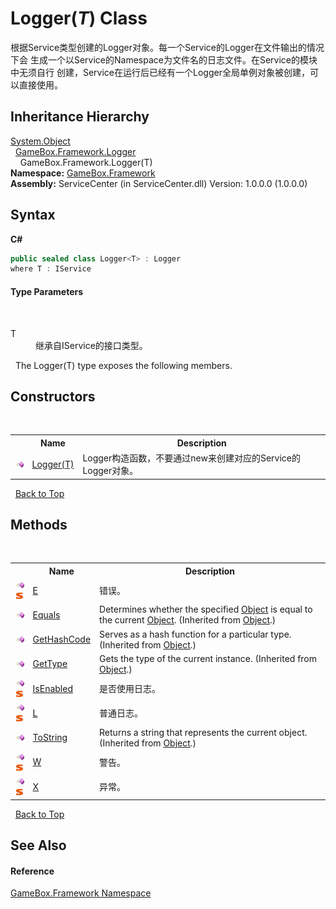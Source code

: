 # Logger(*T*) Class
 

根据Service类型创建的Logger对象。每一个Service的Logger在文件输出的情况下会 生成一个以Service的Namespace为文件名的日志文件。在Service的模块中无须自行 创建，Service在运行后已经有一个Logger全局单例对象被创建，可以直接使用。


## Inheritance Hierarchy
<a href="http://msdn2.microsoft.com/zh-cn/library/e5kfa45b" target="_blank">System.Object</a><br />&nbsp;&nbsp;<a href="547b0213-be9a-925d-2a57-f4e4c6dc6300">GameBox.Framework.Logger</a><br />&nbsp;&nbsp;&nbsp;&nbsp;GameBox.Framework.Logger(T)<br />
**Namespace:**&nbsp;<a href="a8957fe6-9cc0-3a6d-cd5c-a2a246efee1e">GameBox.Framework</a><br />**Assembly:**&nbsp;ServiceCenter (in ServiceCenter.dll) Version: 1.0.0.0 (1.0.0.0)

## Syntax

**C#**<br />
``` C#
public sealed class Logger<T> : Logger
where T : IService

```


#### Type Parameters
&nbsp;<dl><dt>T</dt><dd>继承自IService的接口类型。</dd></dl>&nbsp;
The Logger(T) type exposes the following members.


## Constructors
&nbsp;<table><tr><th></th><th>Name</th><th>Description</th></tr><tr><td>![Public method](media/pubmethod.gif "Public method")</td><td><a href="d2442f27-bdbf-88c4-b0ed-f6001e60877f">Logger(T)</a></td><td>
Logger构造函数，不要通过new来创建对应的Service的Logger对象。</td></tr></table>&nbsp;
<a href="#logger(*t*)-class">Back to Top</a>

## Methods
&nbsp;<table><tr><th></th><th>Name</th><th>Description</th></tr><tr><td>![Public method](media/pubmethod.gif "Public method")![Static member](media/static.gif "Static member")</td><td><a href="7b13c838-7727-2131-de6c-d7e85e07dd9f">E</a></td><td>
错误。</td></tr><tr><td>![Public method](media/pubmethod.gif "Public method")</td><td><a href="http://msdn2.microsoft.com/zh-cn/library/bsc2ak47" target="_blank">Equals</a></td><td>
Determines whether the specified <a href="http://msdn2.microsoft.com/zh-cn/library/e5kfa45b" target="_blank">Object</a> is equal to the current <a href="http://msdn2.microsoft.com/zh-cn/library/e5kfa45b" target="_blank">Object</a>.
 (Inherited from <a href="http://msdn2.microsoft.com/zh-cn/library/e5kfa45b" target="_blank">Object</a>.)</td></tr><tr><td>![Public method](media/pubmethod.gif "Public method")</td><td><a href="http://msdn2.microsoft.com/zh-cn/library/zdee4b3y" target="_blank">GetHashCode</a></td><td>
Serves as a hash function for a particular type.
 (Inherited from <a href="http://msdn2.microsoft.com/zh-cn/library/e5kfa45b" target="_blank">Object</a>.)</td></tr><tr><td>![Public method](media/pubmethod.gif "Public method")</td><td><a href="http://msdn2.microsoft.com/zh-cn/library/dfwy45w9" target="_blank">GetType</a></td><td>
Gets the type of the current instance.
 (Inherited from <a href="http://msdn2.microsoft.com/zh-cn/library/e5kfa45b" target="_blank">Object</a>.)</td></tr><tr><td>![Public method](media/pubmethod.gif "Public method")![Static member](media/static.gif "Static member")</td><td><a href="d136bb06-5509-5436-d2c7-c8021ea68edb">IsEnabled</a></td><td>
是否使用日志。</td></tr><tr><td>![Public method](media/pubmethod.gif "Public method")![Static member](media/static.gif "Static member")</td><td><a href="2651c3a5-0b5e-961e-c390-161d4ed45e3e">L</a></td><td>
普通日志。</td></tr><tr><td>![Public method](media/pubmethod.gif "Public method")</td><td><a href="http://msdn2.microsoft.com/zh-cn/library/7bxwbwt2" target="_blank">ToString</a></td><td>
Returns a string that represents the current object.
 (Inherited from <a href="http://msdn2.microsoft.com/zh-cn/library/e5kfa45b" target="_blank">Object</a>.)</td></tr><tr><td>![Public method](media/pubmethod.gif "Public method")![Static member](media/static.gif "Static member")</td><td><a href="fe4e4f0b-8d9d-b640-3748-b2401012a793">W</a></td><td>
警告。</td></tr><tr><td>![Public method](media/pubmethod.gif "Public method")![Static member](media/static.gif "Static member")</td><td><a href="2f9afd14-b22a-a796-9001-c18f0de341a3">X</a></td><td>
异常。</td></tr></table>&nbsp;
<a href="#logger(*t*)-class">Back to Top</a>

## See Also


#### Reference
<a href="a8957fe6-9cc0-3a6d-cd5c-a2a246efee1e">GameBox.Framework Namespace</a><br />